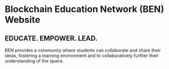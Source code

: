 # Blockchain Education Network (BEN) Website

## EDUCATE. EMPOWER. LEAD.
 
BEN provides a community where students can collaborate and share their ideas, fostering a learning environment and to collaboratively further their understanding of the space.